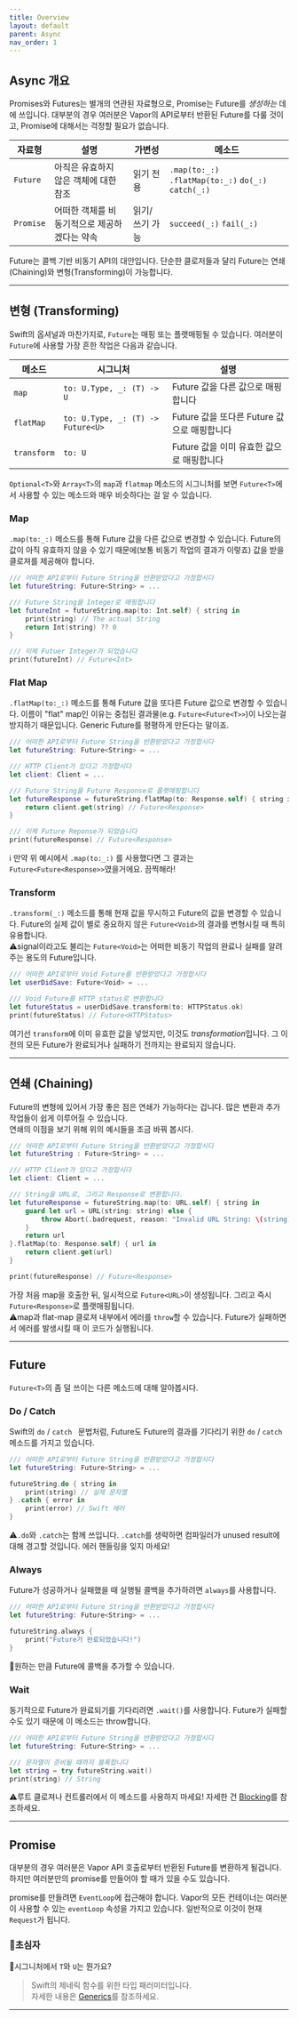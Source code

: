 ```yaml
---
title: Overview
layout: default
parent: Async
nav_order: 1
---
```


## Async 개요

Promises와 Futures는 별개의 연관된 자료형으로, Promise는 Future를 *생성하는* 데에 쓰입니다. 대부분의 경우 여러분은 Vapor의 API로부터 반환된 Future를 다룰 것이고, Promise에 대해서는 걱정할 필요가 없습니다.  
  
  
| 자료형 | 설명 | 가변성 | 메소드 |
| --- | --- | --- | --- |
| `Future` | 아직은 유효하지 않은 객체에 대한 참조 | 읽기 전용 | `.map(to:_:)`  `.flatMap(to:_:)` `do(_:)` `catch(_:)` |
| `Promise` | 어떠한 객체를 비동기적으로 제공하겠다는 약속 | 읽기/쓰기 가능 | `succeed(_:)` `fail(_:)` |
  
	
Future는 콜백 기반 비동기 API의 대안입니다. 단순한 클로저들과 달리 Future는 연쇄(Chaining)와 변형(Transforming)이 가능합니다.  

---
## 변형 (Transforming)
Swift의 옵셔널과 마찬가지로, `Future`는 매핑 또는 플랫매핑될 수 있습니다. 여러분이 `Future`에 사용할 가장 흔한 작업은 다음과 같습니다.  
	
| 메소드 | 시그니처 | 설명 |
| --- | --- | --- |
| `map` | `to: U.Type, _: (T) -> U` | Future 값을 다른 값으로 매핑합니다 |
| `flatMap` | `to: U.Type, _: (T) -> Future<U>` | Future 값을 또다른 Future 값으로 매핑합니다 |
| `transform` | `to: U` | Future 값을 이미 유효한 값으로 매핑합니다 |
  
`Optional<T>`와 `Array<T>`의 `map`과 `flatmap` 메소드의 시그니처를 보면 `Future<T>`에서 사용할 수 있는 메소드와 매우 비슷하다는 걸 알 수 있습니다.  
  
### Map
`.map(to:_:)` 메소드를 통해 Future 값을 다른 값으로 변경할 수 있습니다. Future의 값이 아직 유효하지 않을 수 있기 때문에(보통 비동기 작업의 결과가 이렇죠) 값을 받을 클로져를 제공해야 합니다.  

```swift
/// 어떠한 API로부터 Future String을 반환받았다고 가정합시다
let futureString: Future<String> = ...

/// Future String을 Integer로 매핑합니다
let futureInt = futureString.map(to: Int.self) { string in
    print(string) // The actual String
    return Int(string) ?? 0
}

/// 이제 Futuer Integer가 되었습니다
print(futureInt) // Future<Int>
```
  
	
### Flat Map
`.flatMap(to:_:)` 메소드를 통해 Future 값을 또다른 Future 값으로 변경할 수 있습니다. 이름이 "flat" map인 이유는 중첩된 결과물(e.g. `Future<Future<T>>`)이 나오는걸 방지하기 때문입니다. Generic Future를 평평하게 만든다는 말이죠.  

```swift
/// 어떠한 API로부터 Future String을 반환받았다고 가정합시다
let futureString: Future<String> = ...

/// HTTP Client가 있다고 가정합시다
let client: Client = ... 

/// Future String을 Future Response로 플랫매핑합니다
let futureResponse = futureString.flatMap(to: Response.self) { string in
    return client.get(string) // Future<Response>
}

/// 이제 Future Reponse가 되었습니다
print(futureResponse) // Future<Response>
```

ℹ️ 만약 위 예시에서 `.map(to:_:)` 를 사용했다면 그 결과는 `Future<Future<Response>>`였을거에요. 끔찍해라!  
  
### Transform
`.transform(_:)` 메소드를 통해 현재 값을 무시하고 Future의 값을 변경할 수 있습니다. Future의 실제 값이 별로 중요하지 않은 `Future<Void>`의 결과를 변형시킬 때 특히 유용합니다.  
⚠️signal이라고도 불리는 `Future<Void>`는 어떠한 비동기 작업의 완료나 실패를 알려주는 용도의 Future입니다.  
```swift
/// 어떠한 API로부터 Void Future를 반환받았다고 가정합시다
let userDidSave: Future<Void> = ...

/// Void Future를 HTTP status로 변환합니다
let futureStatus = userDidSave.transform(to: HTTPStatus.ok)
print(futureStatus) // Future<HTTPStatus>
```

여기선 `transform`에 이미 유효한 값을 넣었지만, 이것도 *transformation*입니다. 그 이전의 모든 Future가 완료되거나 실패하기 전까지는 완료되지 않습니다.  

---
## 연쇄 (Chaining)
Future의 변형에 있어서 가장 좋은 점은 연쇄가 가능하다는 겁니다. 많은 변환과 추가 작업들이 쉽게 이루어질 수 있습니다.  
연쇄의 이점을 보기 위해 위의 예시들을 조금 바꿔 봅시다.  
```swift
/// 어떠한 API로부터 Future String을 반환받았다고 가정합시다
let futureString : Future<String> = ...

/// HTTP Client가 있다고 가정합시다
let client: Client = ...

/// String을 URL로, 그리고 Response로 변환합니다.
let futureResponse = futureString.map(to: URL.self) { string in
	guard let url = URL(string: string) else {
		throw Abort(.badrequest, reason: "Invalid URL String: \(string)")
	}
	return url
}.flatMap(to: Response.self) { url in
	return client.get(url)
}

print(futureResponse) // Future<Response>
```
  
가장 처음 map을 호출한 뒤, 일시적으로 `Future<URL>`이 생성됩니다. 그리고 즉시 `Future<Response>`로 플랫매핑됩니다.  
⚠️map과 flat-map 클로져 내부에서 에러를 `throw`할 수 있습니다. Future가 실패하면서 에러를 발생시킬 때 이 코드가 실행됩니다.  

---
## Future
`Future<T>`의 좀 덜 쓰이는 다른 메소드에 대해 알아봅시다.  

### Do / Catch
Swift의 `do` / `catch ` 문법처럼, Future도 Future의 결과를 기다리기 위한 `do` / `catch` 메소드를 가지고 있습니다.  
```swift
/// 어떠한 API로부터 Future String을 반환받았다고 가정합시다
let futureString: Future<String> = ...

futureString.do { string in
	print(string) // 실제 문자열
} .catch { error in 
	print(error) // Swift 에러
}
```

⚠️`.do`와 `.catch`는 함께 쓰입니다. `.catch`를 생략하면 컴파일러가 unused result에 대해 경고할 것입니다. 에러 핸들링을 잊지 마세요!  

### Always
Future가 성공하거나 실패했을 때 실행될 콜백을 추가하려면 `always`를 사용합니다.  
```swift
/// 어떠한 API로부터 Future String을 반환받았다고 가정합시다
let futureString: Future<String> = ...

futureString.always {
	print("Future가 완료되었습니다!")
}
```

📖원하는 만큼 Future에 콜백을 추가할 수 있습니다.

### Wait
동기적으로 Future가 완료되기를 기다리려면 `.wait()`를 사용합니다. Future가 실패할 수도 있기 때문에 이 메소드는 throw합니다.  
```swift
/// 어떠한 API로부터 Future String을 반환받았다고 가정합시다
let futureString: Future<String> = ...

/// 문자열이 준비될 때까지 블록합니다
let string = try futureString.wait()
print(string) // String
```

⚠️루트 클로져나 컨트롤러에서 이 메소드를 사용하지 마세요! 자세한 건 [Blocking][blocking-link]를 참조하세요.

---
## Promise
대부분의 경우 여러분은 Vapor API 호출로부터 반환된 Future를 변환하게 될겁니다. 하지만 여러분만의 promise를 만들어야 할 때가 있을 수도 있습니다.  
  
promise를 만들려면 `EventLoop`에 접근해야 합니다. Vapor의 모든 컨테이너는 여러분이 사용할 수 있는 `eventLoop` 속성을 가지고 있습니다. 일반적으로 이것이 현재 `Request`가 됩니다.

### 🐤초심자
📖시그니처에서 `T`와 `U`는 뭔가요?  

> Swift의 제네릭 함수를 위한 타입 패러미터입니다.  
> 자세한 내용은 [Generics][generics-link]를 참조하세요.  

---

[generics-link]: <https://docs.swift.org/swift-book/LanguageGuide/Generics.html>
[blocking-link]: </doc/Async/Overview#blocking>